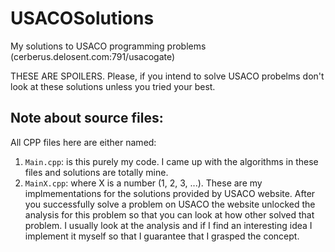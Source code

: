 USACOSolutions
==============

My solutions to USACO programming problems (cerberus.delosent.com:791/usacogate)

THESE ARE SPOILERS. Please, if you intend to solve USACO probelms don't look at these solutions unless you tried your best.

Note about source files:
------------------------
All CPP files here are either named:
1. `Main.cpp`: is this purely my code. I came up with the algorithms in these files and solutions are totally mine.
2. `MainX.cpp`: where X is a number (1, 2, 3, ...). These are my implmementations for the solutions provided by USACO website. After you successfully solve a problem on USACO the website unlocked the analysis for this problem so that you can look at how other solved that problem. I usually look at the analysis and if I find an interesting idea I implement it myself so that I guarantee that I grasped the concept.
